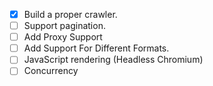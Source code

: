 - [x] Build a proper crawler.
- [ ] Support pagination.
- [ ] Add Proxy Support
- [ ] Add Support For Different Formats.
- [ ] JavaScript rendering (Headless Chromium)
- [ ] Concurrency
